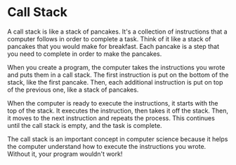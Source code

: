 # Call Stack

A call stack is like a stack of pancakes. It's a collection of instructions that a computer follows in order to complete a task. Think of it like a stack of pancakes that you would make for breakfast. Each pancake is a step that you need to complete in order to make the pancakes. 

When you create a program, the computer takes the instructions you wrote and puts them in a call stack. The first instruction is put on the bottom of the stack, like the first pancake. Then, each additional instruction is put on top of the previous one, like a stack of pancakes. 

When the computer is ready to execute the instructions, it starts with the top of the stack. It executes the instruction, then takes it off the stack. Then, it moves to the next instruction and repeats the process. This continues until the call stack is empty, and the task is complete. 

The call stack is an important concept in computer science because it helps the computer understand how to execute the instructions you wrote. Without it, your program wouldn't work!
